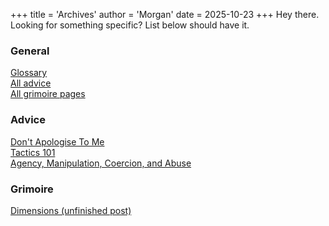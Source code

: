 +++
title = 'Archives'
author = 'Morgan'
date = 2025-10-23
+++
Hey there. Looking for something specific? List below should have it.

### General
[Glossary](/glossary)\
[All advice](/advice)\
[All grimoire pages](/grimoire)

### Advice 
[Don't Apologise To Me](/advice/apologies)\
[Tactics 101](/advice/tactics)\
[Agency, Manipulation, Coercion, and Abuse](/advice/agency)

### Grimoire
[Dimensions (unfinished post)](/grimoire/dimensions)

